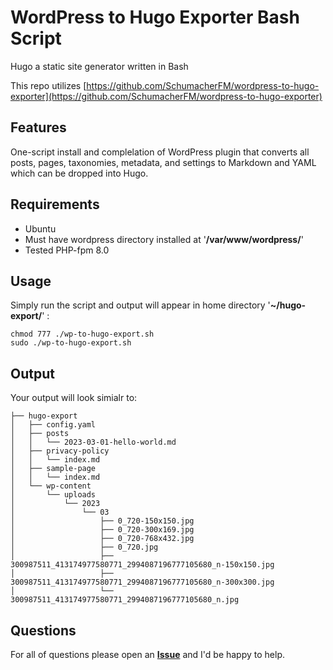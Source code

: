 # WordPress to Hugo Exporter Bash Script

Hugo a static site generator written in Bash

This repo utilizes [https://github.com/SchumacherFM/wordpress-to-hugo-exporter](https://github.com/SchumacherFM/wordpress-to-hugo-exporter)

## Features

One-script install and complelation of WordPress plugin that converts all posts, pages, taxonomies, metadata, and settings to Markdown and YAML which can be dropped into Hugo.

## Requirements

- Ubuntu
- Must have wordpress directory installed at '**/var/www/wordpress/**'
- Tested PHP-fpm 8.0

## Usage

Simply run the script and output will appear in home directory '**~/hugo-export/**' :

	chmod 777 ./wp-to-hugo-export.sh
	sudo ./wp-to-hugo-export.sh
## Output

Your output will look simialr to:

	├── hugo-export
	│   ├── config.yaml
	│   ├── posts
	│   │   └── 2023-03-01-hello-world.md
	│   ├── privacy-policy
	│   │   └── index.md
	│   ├── sample-page
	│   │   └── index.md
	│   └── wp-content
	│       └── uploads
	│           └── 2023
	│               └── 03
	│                   ├── 0_720-150x150.jpg
	│                   ├── 0_720-300x169.jpg
	│                   ├── 0_720-768x432.jpg
	│                   ├── 0_720.jpg
	│                   ├── 300987511_413174977580771_2994087196777105680_n-150x150.jpg
	│                   ├── 300987511_413174977580771_2994087196777105680_n-300x300.jpg
	│                   └── 300987511_413174977580771_2994087196777105680_n.jpg


## Questions

For all of questions please open an **[Issue](https://github.com/israellandes/wp-to-hugo-exporter/issues)** and I'd be happy to help.

